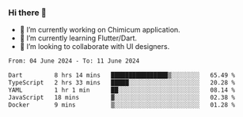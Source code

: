 ### Hi there 👋

<!--
**devcat37/devcat37** is a ✨ _special_ ✨ repository because its `README.md` (this file) appears on your GitHub profile.-->


- 🔭 I’m currently working on Chimicum application.
- 🌱 I’m currently learning Flutter/Dart.
- 👯 I’m looking to collaborate with UI designers.
<!-- - 🤔 I’m looking for help with ... -->

<!--START_SECTION:waka-->

```txt
From: 04 June 2024 - To: 11 June 2024

Dart         8 hrs 14 mins   ████████████████▒░░░░░░░░   65.49 %
TypeScript   2 hrs 33 mins   █████░░░░░░░░░░░░░░░░░░░░   20.28 %
YAML         1 hr 1 min      ██░░░░░░░░░░░░░░░░░░░░░░░   08.14 %
JavaScript   18 mins         ▓░░░░░░░░░░░░░░░░░░░░░░░░   02.38 %
Docker       9 mins          ▒░░░░░░░░░░░░░░░░░░░░░░░░   01.28 %
```

<!--END_SECTION:waka-->
